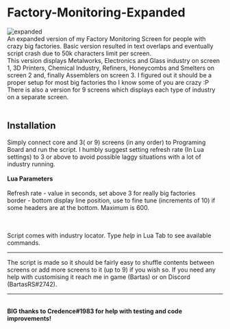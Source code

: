 # Factory-Monitoring-Expanded
![expanded](https://user-images.githubusercontent.com/61538051/218508893-b6412c34-e172-4fd8-90a4-00b6801f20c7.png)
<br>
An expanded version of my Factory Monitoring Screen for people with crazy big factories. Basic version resulted in text overlaps and eventually script crash due to 50k characters limit per screen.
<br>
This version displays Metalworks, Electronics and Glass industry on screen 1, 3D Printers, Chemical Industry, Refiners, Honeycombs and Smelters on screen 2 and, finally Assemblers on screen 3. I figured out it should be a proper setup for most big factories tho I know some of you are crazy :P<br>
There is also a version for 9 screens which displays each type of industry on a separate screen.
<br><br>
<h2>Installation</h2>
Simply connect core and 3( or 9) screens (in any order) to Programing Board and run the script. I humbly suggest setting refresh rate (In Lua settings) to 3 or above to avoid possible laggy situations with a lot of industry running.<br><br>
<b>Lua Parameters</b><br><br>
Refresh rate - value in seconds, set above 3 for really big factories<br>
border - bottom display line position, use to fine tune (increments of 10) if some headers are at the bottom. Maximum is 600.<br>

<br><br>
Script comes with industry locator. Type <i>help</i> in Lua Tab to see available commands.

<hr>
The script is made so it should be fairly easy to shuffle contents between screens or add more screens to it (up to 9) if you wish so. If you need any help with customising it reach me in game (Bartas) or on Discord (BartasRS#2742).
<hr>
<br>
<b>BIG thanks to Credence#1983 for help with testing and code improvements!</b>
